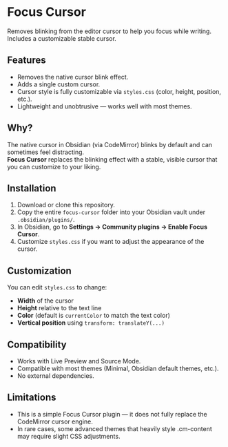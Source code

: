 # Focus Cursor

Removes blinking from the editor cursor to help you focus while writing. Includes a customizable stable cursor.

## Features

- Removes the native cursor blink effect.
- Adds a single custom cursor.
- Cursor style is fully customizable via `styles.css` (color, height, position, etc.).
- Lightweight and unobtrusive — works well with most themes.

## Why?

The native cursor in Obsidian (via CodeMirror) blinks by default and can sometimes feel distracting.  
**Focus Cursor** replaces the blinking effect with a stable, visible cursor that you can customize to your liking.

## Installation

1. Download or clone this repository.
2. Copy the entire `focus-cursor` folder into your Obsidian vault under `.obsidian/plugins/`.
3. In Obsidian, go to **Settings → Community plugins → Enable Focus Cursor**.
4. Customize `styles.css` if you want to adjust the appearance of the cursor.

## Customization

You can edit `styles.css` to change:

- **Width** of the cursor
- **Height** relative to the text line
- **Color** (default is `currentColor` to match the text color)
- **Vertical position** using `transform: translateY(...)`

## Compatibility
- Works with Live Preview and Source Mode.
- Compatible with most themes (Minimal, Obsidian default themes, etc.).
- No external dependencies.

## Limitations
- This is a simple Focus Cursor plugin — it does not fully replace the CodeMirror cursor engine.
- In rare cases, some advanced themes that heavily style .cm-content may require slight CSS adjustments.
